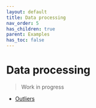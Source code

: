 ```yaml
---
layout: default
title: Data processing
nav_order: 5
has_children: true
parent: Examples
has_toc: false
---
```

# Data processing

> Work in progress


- [Outliers](data-processing/outliers.md)


<!-- Generated with mdsplit: https://github.com/alandefreitas/mdsplit -->
